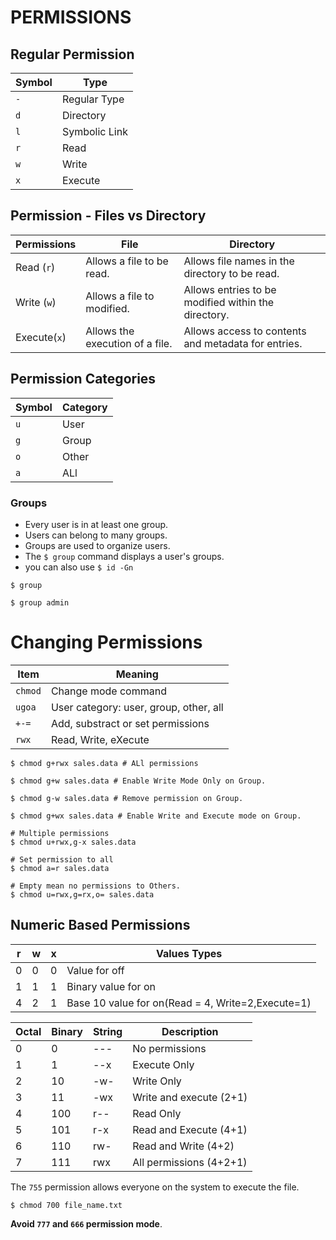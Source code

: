 # PERMISSIONS


## Regular Permission 

Symbol | Type | 
--- | --- | 
`-` | Regular Type | 
`d` | Directory | 
`l` | Symbolic Link | 
`r` | Read | 
`w` | Write | 
`x` | Execute | 



## Permission - Files vs Directory

Permissions | File | Directory
--- | --- | --- | 
Read (`r`) | Allows a file to be read. | Allows file names in the directory to be read. | 
Write (`w`) | Allows a file to modified. | Allows entries to be modified within the directory. | 
Execute(`x`) | Allows the execution of a file. | Allows access to contents and metadata for entries. 


## Permission Categories

Symbol | Category | 
--- | --- | 
`u` | User | 
`g` | Group | 
`o` | Other | 
`a` | ALl | 

### Groups 

* Every user is in at least one group. 
* Users can belong to many groups. 
* Groups are used to organize users. 
* The ``$ group`` command displays a user's groups. 
* you can also use `$ id -Gn` 


```
$ group 

$ group admin
```

# Changing Permissions

Item | Meaning | 
--- | --- | 
`chmod` | Change mode command |
`ugoa` | User category: user, group, other, all |
`+-=` | Add, substract or set permissions | 
`rwx` | Read, Write, eXecute | 


```
$ chmod g+rwx sales.data # ALl permissions

$ chmod g+w sales.data # Enable Write Mode Only on Group. 

$ chmod g-w sales.data # Remove permission on Group.    

$ chmod g+wx sales.data # Enable Write and Execute mode on Group. 

# Multiple permissions
$ chmod u+rwx,g-x sales.data

# Set permission to all 
$ chmod a=r sales.data

# Empty mean no permissions to Others.
$ chmod u=rwx,g=rx,o= sales.data
```

## Numeric Based Permissions

r | w | x | Values Types |
--- | --- | --- |  --- | 
0 | 0 | 0 | Value for off | 
1 | 1 | 1 | Binary value for on | 
4 | 2 | 1 | Base 10 value for on(Read = 4, Write=2,Execute=1) | 



Octal | Binary | String | Description | 
--- | --- | --- | --- | 
0 | 0 | --- | No permissions | 
1 | 1 | --x | Execute Only | 
2 | 10 | -w- | Write Only | 
3 | 11 | -wx | Write and execute (2+1) | 
4 | 100 | r-- | Read Only | 
5 | 101 | r-x | Read and Execute (4+1) | 
6 | 110 | rw- | Read and Write (4+2) | 
7 | 111 | rwx | All permissions (4+2+1) |


The `755` permission allows everyone on the system to execute the file. 

```
$ chmod 700 file_name.txt
```

**Avoid `777` and `666` permission mode**. 